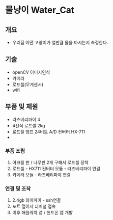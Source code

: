 # 물냥이 Water_Cat
## 개요
- 우리집 어떤 고양이가 얼만큼 물을 마시는지 측정한다. 

## 기술 
- openCV 이미지인식 
- 카메라 
- 로드셀(무게센서)
- wifi 


## 부품 및 제원 
- 라즈베리파이 4 
- 4선식 로드셀 2kg
- 로드셀 앰프 24비트 A/D 컨버터 HX-711
- 


### 부품 조립
1. 아크릴 판 / 나무판 2개 구해서 로드셀 장착 
2. 로드셀 - HX711 컨버터 모듈 - 라즈베리파이 연결 
3. 카메라 모듈 - 라즈베리파이 연결 

### 연결 및 조작 
1. 2.4gb 와이파이 - ssh연결 
2. 포트 열어서 터미널 접속 
3. 이후 애플워치 앱 / 핸드폰 앱 개발 